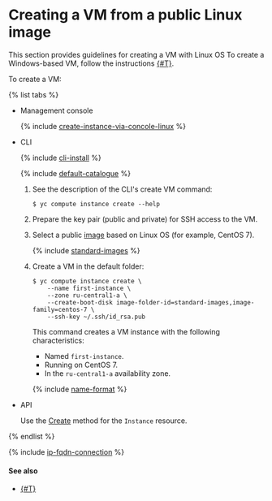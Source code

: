 # Creating a VM from a public Linux image

This section provides guidelines for creating a VM with Linux OS To create a Windows-based VM, follow the instructions [{#T}](create-windows-vm.md).

To create a VM:

{% list tabs %}

- Management console

  {% include [create-instance-via-concole-linux](../../_includes_service/create-instance-via-concole-linux.md) %}

- CLI

  {% include [cli-install](../../../_includes/cli-install.md) %}

  {% include [default-catalogue](../../../_includes/default-catalogue.md) %}

  1. See the description of the CLI's create VM command:

      ```
      $ yc compute instance create --help
      ```

  1. Prepare the key pair (public and private) for SSH access to the VM.

  1. Select a public [image](../images-with-pre-installed-software/get-list.md) based on Linux OS (for example, CentOS 7).

      {% include [standard-images](../../../_includes/standard-images.md) %}

  1. Create a VM in the default folder:

      ```
      $ yc compute instance create \
          --name first-instance \
          --zone ru-central1-a \
          --create-boot-disk image-folder-id=standard-images,image-family=centos-7 \
          --ssh-key ~/.ssh/id_rsa.pub
      ```

      This command creates a VM instance with the following characteristics:
      - Named `first-instance`.
      - Running on CentOS 7.
      - In the `ru-central1-a` availability zone.

      {% include [name-format](../../../_includes/name-format.md) %}

- API

  Use the [Create](../../../_api-ref/compute/api-ref/Instance/create.md) method for the `Instance` resource.

{% endlist %}

{% include [ip-fqdn-connection](../../../_includes/ip-fqdn-connection.md) %}

#### See also

- [{#T}](../vm-connect/ssh.md)

